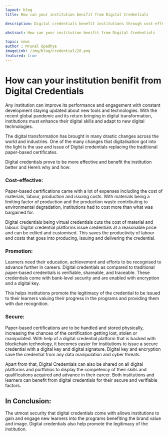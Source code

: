 ```yaml
---
layout: blog
title: How can your institution benifit from Digital Credentials

description: Digital credentials benefit institutions through cost-effectiveness, promotion, and enhanced security, attracting learners and promoting legitimacy.

abstract: How can your institution benifit from Digital Credentials

topic: news
author : Mrunal Upadhye
imageLink: /img/blog/credential/28.png
featured: true
---
```

# How can your institution benifit from Digital Credentials

Any institution can improve its performance and engagement with constant development staying updated about new tools and technologies. With the recent global pandemic and its return bringing in digital transformation, institutions must enhance their digital skills and adapt to new digital technologies.

The digital transformation has brought in many drastic changes across the world and industries. One of the many changes that digitalisation got into the light is the use and issue of Digital credentials replacing the traditional paper-based certificates.

Digital credentials prove to be more effective and benefit the institution better and Here’s why and how:

### Cost-effective:

Paper-based certifications came with a lot of expenses including the cost of materials, labour, production and issuing costs. With materials being a limiting factor of production and the production waste contributing to environmental degradation, institutions had to cost more than what was bargained for. 

Digital credentials being virtual credentials cuts the cost of material and labour. Digital credential platforms issue credentials at a reasonable price and can be edited and customised. This saves the productivity of labour and costs that goes into producing, issuing and delivering the credential.

### Promotion:

Learners need their education, achievement and efforts to be recognised to advance further in careers. Digital credentials as compared to traditional paper-based credentials is verifiable, shareable, and traceable. These credentials come with bank-level security and are enabled with encryption and a digital key.

This helps institutions promote the legitimacy of the credential to be issued to their learners valuing their progress in the programs and providing them with due recognition. 

### Secure:

Paper-based certifications are to be handled and stored physically, increasing the chances of the certification getting lost, stolen or manipulated. With help of a digital credential platform that is backed with blockchain technology, it becomes easier for institutions to issue a secure credential with a digital key and digital signature. Digital key and encryption save the credential from any data manipulation and cyber threats.

Apart from that, Digital Credentials can also be shared on all digital platforms and portfolios to display the competency of their skills and qualifications acquired and advance in their career. Both institutions and learners can benefit from digital credentials for their secure and verifiable factors.

## In Conclusion:

The utmost security that digital credentials come with allows institutions to gain and engage new learners into the programs benefiting the brand value and image. Digital credentials also help promote the legitimacy of the institution. 







